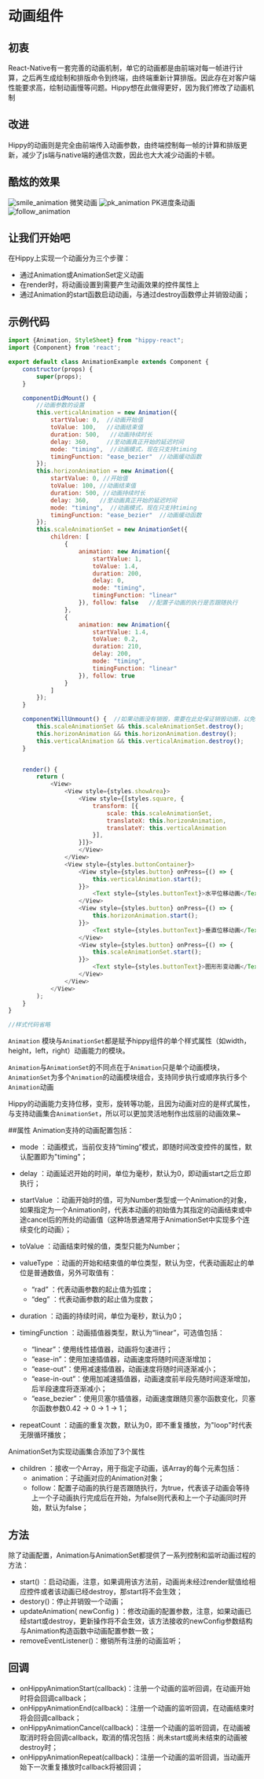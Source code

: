 # 动画组件

## 初衷
React-Native有一套完善的动画机制，单它的动画都是由前端对每一帧进行计算，之后再生成绘制和排版命令到终端，由终端重新计算排版。因此存在对客户端性能要求高，绘制动画慢等问题。Hippy想在此做得更好，因为我们修改了动画机制

## 改进
Hippy的动画则是完全由前端传入动画参数，由终端控制每一帧的计算和排版更新，减少了js端与native端的通信次数，因此也大大减少动画的卡顿。 

## 酷炫的效果
 
 ![smile_animation](http://res.imtt.qq.com/rn_ad/smile_animation.gif)
 微笑动画
 ![pk_animation](http://res.imtt.qq.com/rn_ad/pk_animation.gif)
 PK进度条动画
 ![follow_animation](http://res.imtt.qq.com/rn_ad/follow_animation.gif)
## 让我们开始吧
在Hippy上实现一个动画分为三个步骤：

+ 通过Animation或AnimationSet定义动画
+ 在render时，将动画设置到需要产生动画效果的控件属性上
+ 通过Animation的start函数启动动画，与通过destroy函数停止并销毁动画；
## 示例代码
```js
import {Animation, StyleSheet} from "hippy-react";
import {Component} from 'react';

export default class AnimationExample extends Component {
    constructor(props) {
        super(props);
    }

    componentDidMount() {
        //动画参数的设置
        this.verticalAnimation = new Animation({
            startValue: 0,  //动画开始值
            toValue: 100,   //动画结束值
            duration: 500,   //动画持续时长
            delay: 360,     //至动画真正开始的延迟时间
            mode: "timing",  //动画模式，现在只支持timing
            timingFunction: "ease_bezier"  //动画缓动函数
        });
        this.horizonAnimation = new Animation({
            startValue: 0, //开始值
            toValue: 100, //动画结束值
            duration: 500, //动画持续时长
            delay: 360,   //至动画真正开始的延迟时间
            mode: "timing",  //动画模式，现在只支持timing
            timingFunction: "ease_bezier"  //动画缓动函数
        });
        this.scaleAnimationSet = new AnimationSet({
            children: [
                {
                    animation: new Animation({
                        startValue: 1,
                        toValue: 1.4,
                        duration: 200,
                        delay: 0,
                        mode: "timing",
                        timingFunction: "linear"
                    }), follow: false   //配置子动画的执行是否跟随执行
                },
                {
                    animation: new Animation({
                        startValue: 1.4,
                        toValue: 0.2,
                        duration: 210,
                        delay: 200,
                        mode: "timing",
                        timingFunction: "linear"
                    }), follow: true
                }
            ]
        });
    }

    componentWillUnmount() {  //如果动画没有销毁，需要在此处保证销毁动画，以免动画后台运行耗电
        this.scaleAnimationSet && this.scaleAnimationSet.destroy();
        this.horizonAnimation && this.horizonAnimation.destroy();
        this.verticalAnimation && this.verticalAnimation.destroy();
    }


    render() {
        return (
            <View>
                <View style={styles.showArea}>
                    <View style={[styles.square, {
                        transform: [{
                            scale: this.scaleAnimationSet,
                            translateX: this.horizonAnimation,
                            translateY: this.verticalAnimation
                        }],
                    }]}>
                    </View>
                </View>
                <View style={styles.buttonContainer}>
                    <View style={styles.button} onPress={() => {
                        this.verticalAnimation.start();
                    }}>
                        <Text style={styles.buttonText}>水平位移动画</Text>
                    </View>
                    <View style={styles.button} onPress={() => {
                        this.horizonAnimation.start();
                    }}>
                        <Text style={styles.buttonText}>垂直位移动画</Text>
                    </View>
                    <View style={styles.button} onPress={() => {
                        this.scaleAnimationSet.start();
                    }}>
                        <Text style={styles.buttonText}>图形形变动画</Text>
                    </View>
                </View>
            </View>
        );
    }
}

//样式代码省略

```
 ``Animation`` 模块与``AnimationSet``都是赋予hippy组件的单个样式属性（如width，height，left，right）动画能力的模块。

``Animation``与``AnimationSet``的不同点在于``Animation``只是单个动画模块，``AnimationSet``为多个``Animation``的动画模块组合，支持同步执行或顺序执行多个``Animation``动画

Hippy的动画能力支持位移，变形，旋转等功能，且因为动画对应的是样式属性，与支持动画集合``AnimationSet``，所以可以更加灵活地制作出炫丽的动画效果~

##属性
Animation支持的动画配置包括：

+ mode ：动画模式，当前仅支持“timing”模式，即随时间改变控件的属性，默认配置即为"timing"；
+ delay ：动画延迟开始的时间，单位为毫秒，默认为0，即动画start之后立即执行；
+ startValue ：动画开始时的值，可为Number类型或一个Animation的对象，如果指定为一个Animation时，代表本动画的初始值为其指定的动画结束或中途cancel后的所处的动画值（这种场景通常用于AnimationSet中实现多个连续变化的动画）；
+ toValue ：动画结束时候的值，类型只能为Number；
+ valueType ：动画的开始和结束值的单位类型，默认为空，代表动画起止的单位是普通数值，另外可取值有： 
  + “rad” ：代表动画参数的起止值为弧度； 
  + “deg” ：代表动画参数的起止值为度数；

+ duration ：动画的持续时间，单位为毫秒，默认为0；

+ timingFunction ：动画插值器类型，默认为“linear”，可选值包括： 
  + “linear”：使用线性插值器，动画将匀速进行； 
  + “ease-in”：使用加速插值器，动画速度将随时间逐渐增加； 
  + “ease-out”：使用减速插值器，动画速度将随时间逐渐减小； 
  + “ease-in-out”：使用加减速插值器，动画速度前半段先随时间逐渐增加，后半段速度将逐渐减小； 
  + “ease_bezier”：使用贝塞尔插值器，动画速度跟随贝塞尔函数变化，贝塞尔函数参数0.42 -> 0 -> 1 -> 1；

+ repeatCount ：动画的重复次数，默认为0，即不重复播放，为"loop"时代表无限循环播放；
 
AnimationSet为实现动画集合添加了3个属性
+ children ：接收一个Array，用于指定子动画，该Array的每个元素包括： 
  + animation：子动画对应的Animation对象； 
  + follow：配置子动画的执行是否跟随执行，为true，代表该子动画会等待上一个子动画执行完成后在开始，为false则代表和上一个子动画同时开始，默认为false； 

## 方法
除了动画配置，Animation与AnimationSet都提供了一系列控制和监听动画过程的方法：

+ start() ：启动动画，注意，如果调用该方法前，动画尚未经过render赋值给相应控件或者该动画已经destroy，那start将不会生效；
+ destory()：停止并销毁一个动画；
+ updateAnimation( newConfig ) ：修改动画的配置参数，注意，如果动画已经start或destroy，更新操作将不会生效，该方法接收的newConfig参数结构与Animation构造函数中动画配置参数一致；
+ removeEventListener()：撤销所有注册的动画监听； 

## 回调
+ onHippyAnimationStart(callback)：注册一个动画的监听回调，在动画开始时将会回调callback；
+ onHippyAnimationEnd(callback)：注册一个动画的监听回调，在动画结束时将会回调callback；
+ onHippyAnimationCancel(callback)：注册一个动画的监听回调，在动画被取消时将会回调callback，取消的情况包括：尚未start或尚未结束的动画被destroy时；
+ onHippyAnimationRepeat(callback)：注册一个动画的监听回调，当动画开始下一次重复播放时callback将被回调；





